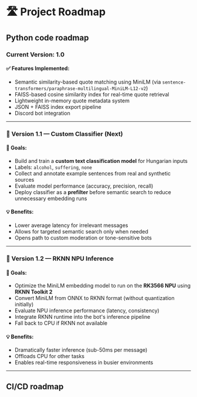 # 🛣️ Project Roadmap

## Python code roadmap

### Current Version: 1.0

#### ✅ Features Implemented:
- Semantic similarity-based quote matching using MiniLM (via `sentence-transformers/paraphrase-multilingual-MiniLM-L12-v2`)
- FAISS-based cosine similarity index for real-time quote retrieval
- Lightweight in-memory quote metadata system
- JSON + FAISS index export pipeline
- Discord bot integration

---

### 📌 Version 1.1 — Custom Classifier (Next)

#### 🎯 Goals:
- Build and train a **custom text classification model** for Hungarian inputs
- Labels: `alcohol`, `suffering`, `none`
- Collect and annotate example sentences from real and synthetic sources
- Evaluate model performance (accuracy, precision, recall)
- Deploy classifier as a **prefilter** before semantic search to reduce unnecessary embedding runs

#### 💡 Benefits:
- Lower average latency for irrelevant messages
- Allows for targeted semantic search only when needed
- Opens path to custom moderation or tone-sensitive bots

---

### 📌 Version 1.2 — RKNN NPU Inference

#### 🎯 Goals:
- Optimize the MiniLM embedding model to run on the **RK3566 NPU** using **RKNN Toolkit 2**
- Convert MiniLM from ONNX to RKNN format (without quantization initially)
- Evaluate NPU inference performance (latency, consistency)
- Integrate RKNN runtime into the bot's inference pipeline
- Fall back to CPU if RKNN not available

#### 💡 Benefits:
- Dramatically faster inference (sub-50ms per message)
- Offloads CPU for other tasks
- Enables real-time responsiveness in busier environments

---

## CI/CD roadmap

